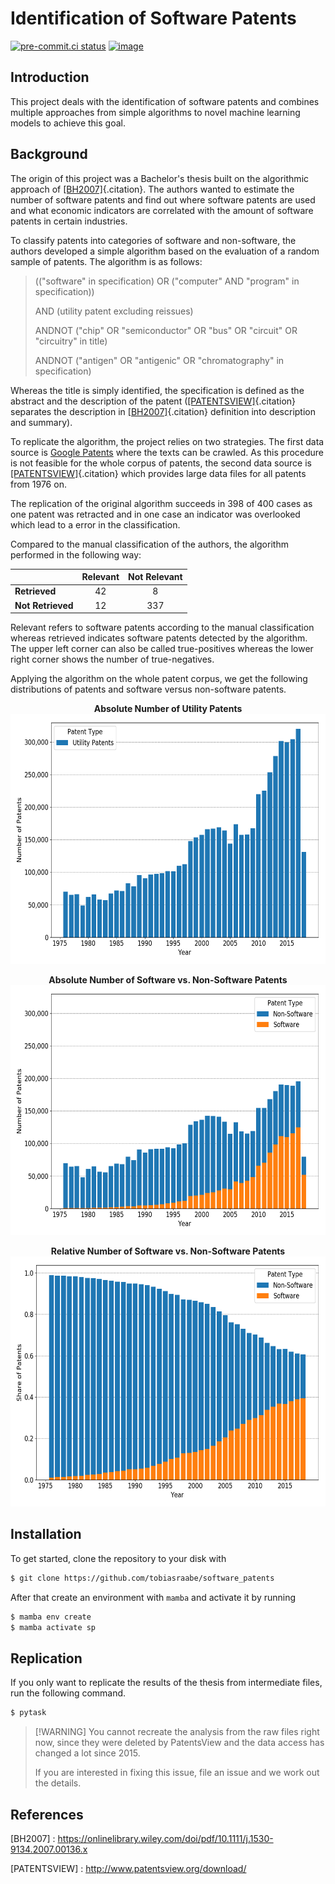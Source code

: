 # Identification of Software Patents

[![pre-commit.ci status](https://results.pre-commit.ci/badge/github/tobiasraabe/software_patents/main.svg)](https://results.pre-commit.ci/latest/github/tobiasraabe/software_patents/main)
[![image](https://img.shields.io/badge/code%20style-black-000000.svg)](https://github.com/psf/black)

## Introduction

This project deals with the identification of software patents and combines multiple
approaches from simple algorithms to novel machine learning models to achieve this goal.

## Background

The origin of this project was a Bachelor's thesis built on the algorithmic approach of
[\[BH2007\]](#BH2007){.citation}. The authors wanted to estimate the number of software
patents and find out where software patents are used and what economic indicators are
correlated with the amount of software patents in certain industries.

To classify patents into categories of software and non-software, the authors developed
a simple algorithm based on the evaluation of a random sample of patents. The algorithm
is as follows:

> (("software" in specification) OR ("computer" AND "program" in specification))
>
> AND (utility patent excluding reissues)
>
> ANDNOT ("chip" OR "semiconductor" OR "bus" OR "circuit" OR "circuitry" in title)
>
> ANDNOT ("antigen" OR "antigenic" OR "chromatography" in specification)

Whereas the title is simply identified, the specification is defined as the abstract and
the description of the patent ([\[PATENTSVIEW\]](#PATENTSVIEW){.citation} separates the
description in [\[BH2007\]](#BH2007){.citation} definition into description and
summary).

To replicate the algorithm, the project relies on two strategies. The first data source
is [Google Patents](https://patents.google.com/) where the texts can be crawled. As this
procedure is not feasible for the whole corpus of patents, the second data source is
[\[PATENTSVIEW\]](#PATENTSVIEW){.citation} which provides large data files for all
patents from 1976 on.

The replication of the original algorithm succeeds in 398 of 400 cases as one patent was
retracted and in one case an indicator was overlooked which lead to a error in the
classification.

Compared to the manual classification of the authors, the algorithm performed in the
following way:

|                   | Relevant | Not Relevant |
| ----------------- | :------: | :----------: |
| **Retrieved**     |    42    |      8       |
| **Not Retrieved** |    12    |     337      |

Relevant refers to software patents according to the manual classification whereas
retrieved indicates software patents detected by the algorithm. The upper left corner
can also be called true-positives whereas the lower right corner shows the number of
true-negatives.

Applying the algorithm on the whole patent corpus, we get the following distributions of
patents and software versus non-software patents.

<p align="center">
    <b>Absolute Number of Utility Patents</b><br>
    <img src="_static/fig-patents-distribution.png"
    width="600" height="400">
</p>

<p align="center">
    <b>Absolute Number of Software vs. Non-Software Patents</b><br>
    <img src="_static/fig-patents-distribution-vs.png"
    width="600" height="400">
</p>

<p align="center">
    <b>Relative Number of Software vs. Non-Software Patents</b><br>
    <img src="_static/fig-patents-distribution-vs-shares.png"
    width="600" height="400">
</p>

## Installation

To get started, clone the repository to your disk with

```bash
$ git clone https://github.com/tobiasraabe/software_patents
```

After that create an environment with `mamba` and activate it by running

```bash
$ mamba env create
$ mamba activate sp
```

## Replication

If you only want to replicate the results of the thesis from intermediate files, run the
following command.

```bash
$ pytask
```

> \[!WARNING\] You cannot recreate the analysis from the raw files right now, since they
> were deleted by PatentsView and the data access has changed a lot since 2015.
>
> If you are interested in fixing this issue, file an issue and we work out the details.

## References

\[BH2007\] : <https://onlinelibrary.wiley.com/doi/pdf/10.1111/j.1530-9134.2007.00136.x>

\[PATENTSVIEW\] : <http://www.patentsview.org/download/>
